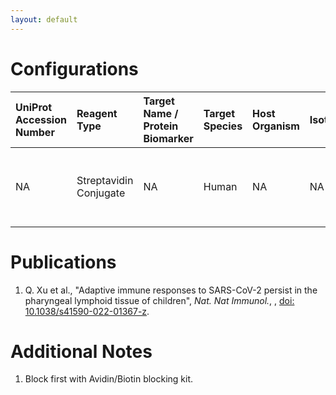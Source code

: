 ```yaml
---
layout: default
---
```


# Configurations

| UniProt Accession Number   | Reagent Type           | Target Name / Protein Biomarker   | Target Species   | Host Organism   | Isotype   | Clonality   | Vendor                   | Catalog Number   | Conjugate   | RRID   | Availability   | Method                 | Tissue Preservation   | Target Tissue   | Tissue State   | Detergent         | Antigen Retrieval Conditions                                  | Dye Inactivation Conditions   | Recommend   | Agree                                    | Disagree   | Contributor         | Notes       |
|:---------------------------|:-----------------------|:----------------------------------|:-----------------|:----------------|:----------|:------------|:-------------------------|:-----------------|:------------|:-------|:---------------|:-----------------------|:----------------------|:----------------|:---------------|:------------------|:--------------------------------------------------------------|:------------------------------|:------------|:-----------------------------------------|:-----------|:--------------------|:------------|
| NA                         | Streptavidin Conjugate | NA                                | Human            | NA              | NA        | NA          | Thermo Fisher Scientific | S11224           | AF532       | NA     | Stock          | Multiplexed 2D Imaging | FFPE                  | Tonsil          | NA             | 0.3% Triton-X-100 | pH 6 for 40 minutes at 95C (AR6 Akoya Biosciences AR600250ML) | NA                            | Yes         | [0000-0003-4379-8967](https://orcid.org/0000-0003-4379-8967) [[1](#publications)] | NA         | [0000-0003-4379-8967](https://orcid.org/0000-0003-4379-8967) | [1](#notes) |

# Publications

<a name="publications"></a>
1. Q. Xu et al., "Adaptive immune responses to SARS-CoV-2 persist in the pharyngeal lymphoid tissue of children", *Nat. Nat Immunol.*, , [doi: 10.1038/s41590-022-01367-z](https://doi.org/10.1038/s41590-022-01367-z).


# Additional Notes

<a name="notes"></a>
1. Block first with Avidin/Biotin blocking kit.
